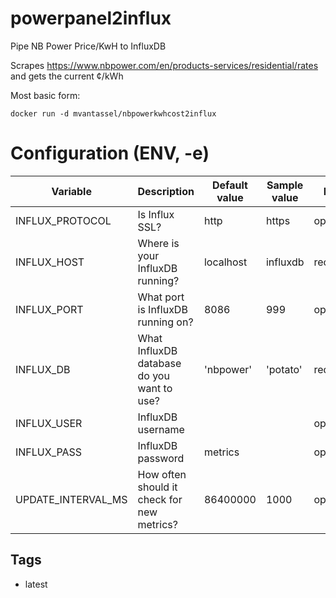 # powerpanel2influx
Pipe NB Power Price/KwH to InfluxDB

Scrapes https://www.nbpower.com/en/products-services/residential/rates and gets the current ¢/kWh

Most basic form:

    docker run -d mvantassel/nbpowerkwhcost2influx


# Configuration (ENV, -e)

Variable | Description | Default value | Sample value | Required?
-------- | ----------- | ------------- | ------------ | ---------
INFLUX_PROTOCOL | Is Influx SSL? | http | https | optional
INFLUX_HOST | Where is your InfluxDB running? | localhost | influxdb | recommended
INFLUX_PORT | What port is InfluxDB running on? | 8086 | 999 | optional
INFLUX_DB | What InfluxDB database do you want to use? | 'nbpower' | 'potato' | required
INFLUX_USER | InfluxDB username | | | optional
INFLUX_PASS | InfluxDB password | metrics | | optional
UPDATE_INTERVAL_MS | How often should it check for new metrics? | 86400000 | 1000 | optional

## Tags

- latest

